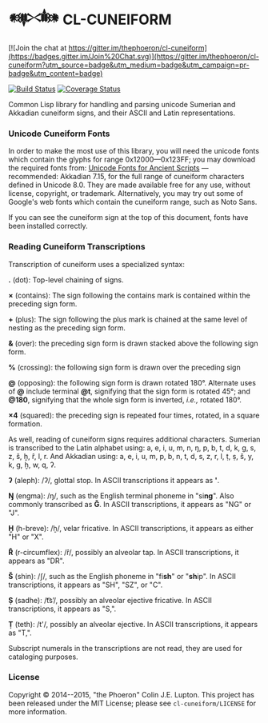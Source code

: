 # 𒀰 CL-CUNEIFORM

[![Join the chat at https://gitter.im/thephoeron/cl-cuneiform](https://badges.gitter.im/Join%20Chat.svg)](https://gitter.im/thephoeron/cl-cuneiform?utm_source=badge&utm_medium=badge&utm_campaign=pr-badge&utm_content=badge)

[![Build Status](https://travis-ci.org/thephoeron/cl-cuneiform.svg?branch=master)](https://travis-ci.org/thephoeron/cl-cuneiform)
[![Coverage Status](https://coveralls.io/repos/thephoeron/cl-cuneiform/badge.svg?branch=master)](https://coveralls.io/r/thephoeron/cl-cuneiform?branch=master)

Common Lisp library for handling and parsing unicode Sumerian and Akkadian cuneiform signs, and their ASCII and Latin representations.

### Unicode Cuneiform Fonts

In order to make the most use of this library, you will need the unicode fonts which contain the glyphs for range 0x12000&mdash;0x123FF; you may download the required fonts from: [Unicode Fonts for Ancient Scripts](http://users.teilar.gr/~g1951d/) &mdash; recommended: Akkadian 7.15, for the full range of cuneiform characters defined in Unicode 8.0.  They are made available free for any use, without license, copyright, or trademark.  Alternatively, you may try out some of Google's web fonts which contain the cuneiform range, such as Noto Sans.

If you can see the cuneiform sign at the top of this document, fonts have been installed correctly.

### Reading Cuneiform Transcriptions

Transcription of cuneiform uses a specialized syntax:

**.** (dot): Top-level chaining of signs.

**×** (contains): The sign following the contains mark is contained within the preceding sign form.

**+** (plus): The sign following the plus mark is chained at the same level of nesting as the preceding sign form.

**&** (over): the preceding sign form is drawn stacked above the following sign form.

**%** (crossing): the following sign form is drawn over the preceding sign

**@** (opposing): the following sign form is drawn rotated 180°.  Alternate uses of **@** include terminal **@t**, signifying that the sign form is rotated 45°; and **@180**, signifying that the whole sign form is inverted, *i.e.,* rotated 180°.

**×4** (squared): the preceding sign is repeated four times, rotated, in a square formation.

As well, reading of cuneiform signs requires additional characters.  Sumerian is transcribed to the Latin alphabet using: a, e, i, u, m, n, ŋ, p, b, t, d, k, g, s, z, š, ḫ, r̂, l, r.  And Akkadian using: a, e, i, u, m, p, b, n, t, d, s, z, r, l, ṭ, ṣ, š, y, k, g, ḫ, w, q, ʔ.

**ʔ** (aleph): /ʔ/, glottal stop. In ASCII transcriptions it appears as **'**.

**Ŋ** (engma): /ŋ/, such as the English terminal phoneme in "si**ng**".  Also commonly transcribed as **G̃**.  In ASCII transcriptions, it appears as "NG" or "J".

**Ḫ** (h-breve): /ḫ/, velar fricative. In ASCII transcriptions, it appears as either "H" or "X".

**R̂** (r-circumflex): /r̂/, possibly an alveolar tap. In ASCII transcriptions, it appears as "DR".

**Š** (shin): /ʃ/, such as the English phoneme in "fi**sh**" or "**sh**ip".  In ASCII transcriptions, it appears as "SH", "SZ", or "C".

**Ṣ** (sadhe): /t͡sʼ/, possibly an alveolar ejective fricative. In ASCII transcriptions, it appears as "S,".

**Ṭ** (teth): /t'/, possibly an alveolar ejective. In ASCII transcriptions, it appears as "T,".

Subscript numerals in the transcriptions are not read, they are used for cataloging purposes.

### License

Copyright &copy; 2014--2015, "the Phoeron" Colin J.E. Lupton. This project has been released under the MIT License; please see `cl-cuneiform/LICENSE` for more information.
